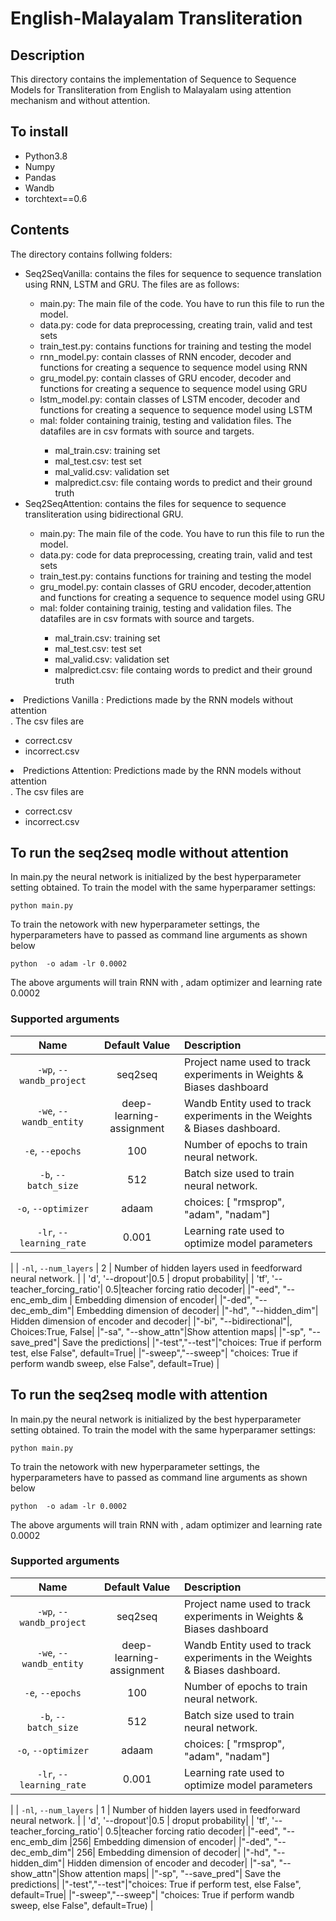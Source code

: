 # English-Malayalam Transliteration


<!-- ABOUT THE PROJECT -->
## Description

This directory contains the implementation of Sequence to Sequence Models for Transliteration from English to Malayalam using attention mechanism and without attention. 

## To install

<ul>
  <li>Python3.8</li>
  <li>Numpy</li>
  <li>Pandas</li>
  <li>Wandb</li>
  <li>torchtext==0.6</>
</ul>

## Contents
The directory contains follwing  folders:
<ul>
  <li> Seq2SeqVanilla: contains the files for sequence to sequence translation using RNN, LSTM and GRU. The files are as follows:</li>
      <ul>
              <li> main.py: The main file of the code. You have to run this file to run the model.</li>
              <li> data.py: code for data preprocessing, creating train, valid and test sets</li>
              <li> train_test.py: contains functions for training and testing the model</li>
              <li> rnn_model.py: contain classes of RNN encoder, decoder and functions for creating a sequence to sequence model using RNN</li>
              <li> gru_model.py: contain classes of GRU encoder, decoder and functions for creating a sequence to sequence model using GRU</li>
              <li> lstm_model.py: contain classes of LSTM encoder, decoder and functions for creating a sequence to sequence model using LSTM</li>  
              <li>mal: folder containing trainig, testing and validation files. The datafiles are in csv formats with source and targets.</li>
                          <ul> 
                                   <li> mal_train.csv: training set </li>
                                   <li> mal_test.csv: test set </li>
                                   <li> mal_valid.csv: validation set </li>
                                   <li> malpredict.csv: file containg words to predict and their ground truth</li>
                          </ul>           
        </ul>
  
  <li> Seq2SeqAttention: contains the files for sequence to sequence transliteration using bidirectional GRU.</li>
        <ul>
              <li> main.py: The main file of the code. You have to run this file to run the model.</li>
              <li> data.py: code for data preprocessing, creating train, valid and test sets</li>
              <li> train_test.py: contains functions for training and testing the model</li>
              <li> gru_model.py: contain classes of GRU encoder, decoder,attention and functions for creating a sequence to sequence model using GRU</li>
              <li>mal: folder containing trainig, testing and validation files. The datafiles are in csv formats with source and targets.</li>
                          <ul> 
                                   <li> mal_train.csv: training set </li>
                                   <li> mal_test.csv: test set </li>
                                   <li> mal_valid.csv: validation set </li>
                                   <li> malpredict.csv: file containg words to predict and their ground truth</li>
                          </ul>           
               </ul>
        </ul>
   <li>  Predictions Vanilla : Predictions made by the RNN models without attention</li>. The csv files are  
          <ul>
                  <li> correct.csv</li>
                  <li> incorrect.csv</li>
          </ul>   
   <li>  Predictions Attention:  Predictions made by the RNN models without attention</li>. The csv files are  
          <ul>
                  <li> correct.csv</li>
                  <li> incorrect.csv</li>
          </ul>   
  </ul>  
  
  
     
     
     
## To run the seq2seq modle without attention
In main.py the neural network is initialized by the best hyperparameter setting obtained. 
To train the model with the same hyperparamer settings:
```
python main.py 
```
To train the netowork with new hyperparameter settings, the hyperparameters have to passed as command line arguments as shown below

``` 
python  -o adam -lr 0.0002

```
The above arguments will train RNN with , adam optimizer and learning rate 0.0002

### Supported arguments
|Name | Default Value | Description |
| :---: | :-------------: | :----------- |
| `-wp`, `--wandb_project` | seq2seq | Project name used to track experiments in Weights & Biases dashboard |
| `-we`, `--wandb_entity` | deep-learning-assignment | Wandb Entity used to track experiments in the Weights & Biases dashboard. |
|  `-e`, `--epochs` | 100 |  Number of epochs to train neural network.|
| `-b`, `--batch_size` |512 | Batch size used to train neural network. | |
|  `-o`, `--optimizer` | adaam | choices:  [ "rmsprop", "adam", "nadam"] | 
| `-lr`, `--learning_rate` | 0.001 | Learning rate used to optimize model parameters | 
| 
| `-nl`, `--num_layers` | 2 | Number of hidden layers used in feedforward neural network. | 
| 'd', '--dropout'|0.5 | droput probability|
| 'tf', '--teacher_forcing_ratio'| 0.5|teacher forcing ratio decoder|
|"-eed", "--enc_emb_dim | Embedding dimension of encoder|
|"-ded", "--dec_emb_dim"| Embedding dimension of decoder|
|"-hd", "--hidden_dim"| Hidden dimension of encoder and decoder|
|"-bi", "--bidirectional"|, Choices:True, False|
|"-sa", "--show_attn"|Show attention maps|
|"-sp", "--save_pred"| Save the predictions|
|"-test","--test"|"choices: True if perform test, else False", default=True|
|"-sweep","--sweep"| "choices: True if perform wandb sweep, else False", default=True)  |

## To run the seq2seq modle with attention
In main.py the neural network is initialized by the best hyperparameter setting obtained. 
To train the model with the same hyperparamer settings:
```
python main.py 
```
To train the netowork with new hyperparameter settings, the hyperparameters have to passed as command line arguments as shown below

``` 
python  -o adam -lr 0.0002

```
The above arguments will train RNN with , adam optimizer and learning rate 0.0002

### Supported arguments
|Name | Default Value | Description |
| :---: | :-------------: | :----------- |
| `-wp`, `--wandb_project` | seq2seq | Project name used to track experiments in Weights & Biases dashboard |
| `-we`, `--wandb_entity` | deep-learning-assignment | Wandb Entity used to track experiments in the Weights & Biases dashboard. |
|  `-e`, `--epochs` | 100 |  Number of epochs to train neural network.|
| `-b`, `--batch_size` |512 | Batch size used to train neural network. | |
|  `-o`, `--optimizer` | adaam | choices:  [ "rmsprop", "adam", "nadam"] | 
| `-lr`, `--learning_rate` | 0.001 | Learning rate used to optimize model parameters | 
| 
| `-nl`, `--num_layers` | 1 | Number of hidden layers used in feedforward neural network. | 
| 'd', '--dropout'|0.5 | droput probability|
| 'tf', '--teacher_forcing_ratio'| 0.5|teacher forcing ratio decoder|
|"-eed", "--enc_emb_dim |256| Embedding dimension of encoder|
|"-ded", "--dec_emb_dim"| 256| Embedding dimension of decoder|
|"-hd", "--hidden_dim"| Hidden dimension of encoder and decoder|
|"-sa", "--show_attn"|Show attention maps|
|"-sp", "--save_pred"| Save the predictions|
|"-test","--test"|"choices: True if perform test, else False", default=True|
|"-sweep","--sweep"| "choices: True if perform wandb sweep, else False", default=True)  |
 ```
 
 
    
  
   
